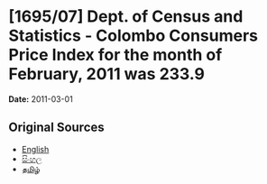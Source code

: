 # [1695/07] Dept. of Census and Statistics - Colombo Consumers Price Index for the month of February, 2011 was 233.9

**Date:** 2011-03-01

## Original Sources

- [English](https://documents.gov.lk/view/extra-gazettes/2011/3/1695-07_E.pdf)
- [සිංහල](https://documents.gov.lk/view/extra-gazettes/2011/3/1695-07_S.pdf)
- [தமிழ்](https://documents.gov.lk/view/extra-gazettes/2011/3/1695-07_T.pdf)
